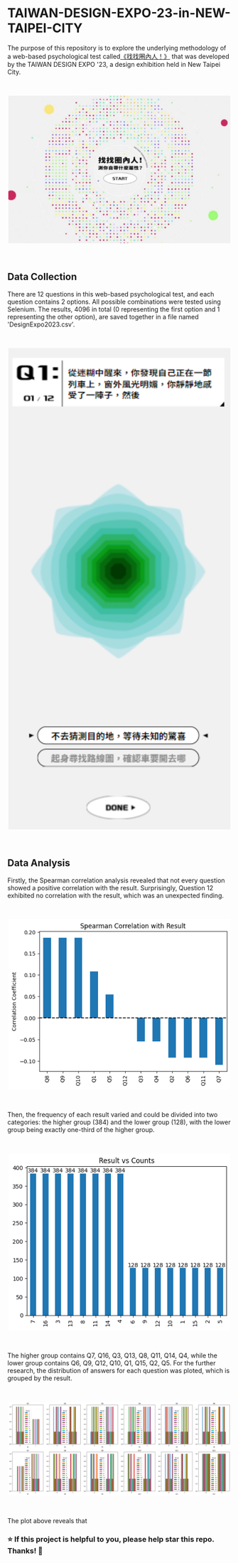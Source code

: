 # TAIWAN-DESIGN-EXPO-23-in-NEW-TAIPEI-CITY
The purpose of this repository is to explore the underlying methodology of a web-based psychological test called[《找找圈內人！》](https://event.designexpo.org.tw/) that was developed by the TAIWAN DESIGN EXPO '23, a design exhibition held in New Taipei City.

<br>
<p align="center">
  <img src="pic/website_appearance.jpeg" width=500>
</p>
<br>

## Data Collection

There are 12 questions in this web-based psychological test, and each question contains 2 options. All possible combinations were tested using Selenium. The results, 4096 in total (0 representing the first option and 1 representing the other option), are saved together in a file named 'DesignExpo2023.csv'.

<br>
<p align="center">
  <img src="pic/Q1.png" width=500>
</p>
<br>

## Data Analysis

Firstly, the Spearman correlation analysis revealed that not every question showed a positive correlation with the result. Surprisingly, Question 12 exhibited no correlation with the result, which was an unexpected finding.

<br>
<p align="center">
  <img src="pic/initialSpearman.png" width=500>
</p>
<br>

Then, the frequency of each result varied and could be divided into two categories: the higher group (384) and the lower group (128), with the lower group being exactly one-third of the higher group.

<br>
<p align="center">
  <img src="pic/initialCount.png" width=500>
</p>
<br>

The higher group contains Q7, Q16, Q3, Q13, Q8, Q11, Q14, Q4, while the lower group contains  Q6, Q9, Q12, Q10, Q1, Q15, Q2, Q5.
For the further research, the distribution of answers for each question was ploted, which is grouped by the result.

<br>
<p align="center">
  <img src="pic/selection2result.png" width=500>
</p>
<br>

The plot above reveals that 

### ⭐ If this project is helpful to you, please help star this repo. Thanks!  :hugs: 







